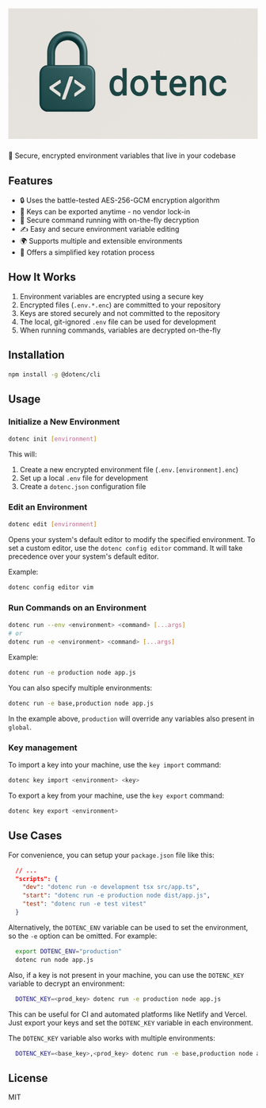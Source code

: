 # ![dotenc](./assets/logo.png "dotenc logo")
🔐 Secure, encrypted environment variables that live in your codebase

## Features

- 🔒 Uses the battle-tested AES-256-GCM encryption algorithm
- 🔑 Keys can be exported anytime - no vendor lock-in
- 🚀 Secure command running with on-the-fly decryption
- ✍️ Easy and secure environment variable editing
- 🌍 Supports multiple and extensible environments
- 🔄 Offers a simplified key rotation process

## How It Works

1. Environment variables are encrypted using a secure key
2. Encrypted files (`.env.*.enc`) are committed to your repository
3. Keys are stored securely and not committed to the repository
4. The local, git-ignored `.env` file can be used for development
5. When running commands, variables are decrypted on-the-fly

## Installation

```bash
npm install -g @dotenc/cli
```

## Usage

### Initialize a New Environment

```bash
dotenc init [environment]
```

This will:
1. Create a new encrypted environment file (`.env.[environment].enc`)
2. Set up a local `.env` file for development
3. Create a `dotenc.json` configuration file

### Edit an Environment

```bash
dotenc edit [environment]
```

Opens your system's default editor to modify the specified environment. To set a custom editor, use the `dotenc config editor` command. It will take precedence over your system's default editor.

Example:
```bash
dotenc config editor vim
```

### Run Commands on an Environment

```bash
dotenc run --env <environment> <command> [...args]
# or
dotenc run -e <environment> <command> [...args]
```

Example:
```bash
dotenc run -e production node app.js
```

You can also specify multiple environments:
```bash
dotenc run -e base,production node app.js
```

In the example above, `production` will override any variables also present in `global`.

### Key management

To import a key into your machine, use the `key import` command:
```bash
dotenc key import <environment> <key>
```

To export a key from your machine, use the `key export` command:
```bash
dotenc key export <environment>
```

## Use Cases

For convenience, you can setup your `package.json` file like this:
```json
  // ...
  "scripts": {
    "dev": "dotenc run -e development tsx src/app.ts",
    "start": "dotenc run -e production node dist/app.js",
    "test": "dotenc run -e test vitest"
  }
```

Alternatively, the `DOTENC_ENV` variable can be used to set the environment, so the `-e` option can be omitted. For example:

```bash
  export DOTENC_ENV="production"
  dotenc run node app.js
```

Also, if a key is not present in your machine, you can use the `DOTENC_KEY` variable to decrypt an environment:

```bash
  DOTENC_KEY=<prod_key> dotenc run -e production node app.js
```

This can be useful for CI and automated platforms like Netlify and Vercel. Just export your keys and set the `DOTENC_KEY` variable in each environment.

The `DOTENC_KEY` variable also works with multiple environments:

```bash
  DOTENC_KEY=<base_key>,<prod_key> dotenc run -e base,production node app.js
```

## License

MIT 